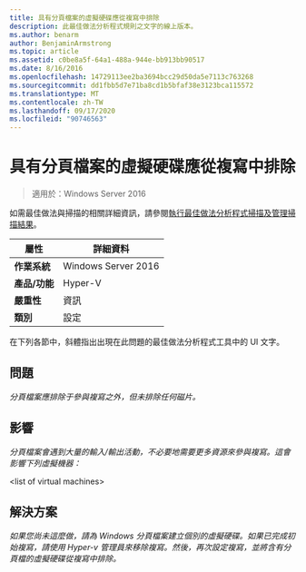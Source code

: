```yaml
---
title: 具有分頁檔案的虛擬硬碟應從複寫中排除
description: 此最佳做法分析程式規則之文字的線上版本。
ms.author: benarm
author: BenjaminArmstrong
ms.topic: article
ms.assetid: c0be8a5f-64a1-488a-944e-bb913bb90517
ms.date: 8/16/2016
ms.openlocfilehash: 14729113ee2ba3694bcc29d50da5e7113c763268
ms.sourcegitcommit: dd1fbb5d7e71ba8cd1b5bfaf38e3123bca115572
ms.translationtype: MT
ms.contentlocale: zh-TW
ms.lasthandoff: 09/17/2020
ms.locfileid: "90746563"
---
```

# <a name="virtual-hard-disks-with-paging-files-should-be-excluded-from-replication"></a>具有分頁檔案的虛擬硬碟應從複寫中排除

>適用於：Windows Server 2016

如需最佳做法與掃描的相關詳細資訊，請參閱[執行最佳做法分析程式掃描及管理掃描結果](https://go.microsoft.com/fwlink/p/?LinkID=223177)。

|屬性|詳細資料|
|-|-|
|**作業系統**|Windows Server 2016|
|**產品/功能**|Hyper-V|
|**嚴重性**|資訊|
|**類別**|設定|

在下列各節中，斜體指出出現在此問題的最佳做法分析程式工具中的 UI 文字。

## <a name="issue"></a>問題
*分頁檔案應排除于參與複寫之外，但未排除任何磁片。*

## <a name="impact"></a>影響
*分頁檔案會遇到大量的輸入/輸出活動，不必要地需要更多資源來參與複寫。這會影響下列虛擬機器：*

\<list of virtual machines>

## <a name="resolution"></a>解決方案
*如果您尚未這麼做，請為 Windows 分頁檔案建立個別的虛擬硬碟。如果已完成初始複寫，請使用 Hyper-v 管理員來移除複寫。然後，再次設定複寫，並將含有分頁檔的虛擬硬碟從複寫中排除。*



